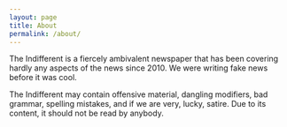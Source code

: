 ```yaml
---
layout: page
title: About
permalink: /about/
---
```


The Indifferent is a fiercely ambivalent newspaper that has been covering hardly any aspects of the news since 2010. We were writing fake news before it was cool. 

The Indifferent may contain offensive material, dangling modifiers, bad grammar, spelling mistakes, and if we are very, lucky, satire. Due to its content, it should not be read by anybody.